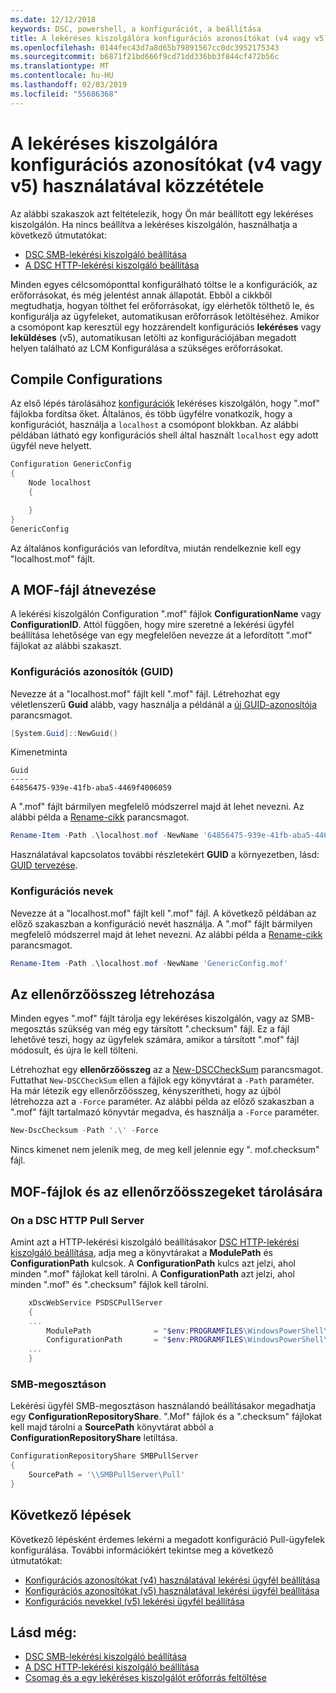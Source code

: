 ```yaml
---
ms.date: 12/12/2018
keywords: DSC, powershell, a konfigurációt, a beállítása
title: A lekéréses kiszolgálóra konfigurációs azonosítókat (v4 vagy v5) használatával közzététele
ms.openlocfilehash: 0144fec43d7a8d65b79891567cc0dc3952175343
ms.sourcegitcommit: b6871f21bd666f9cd71dd336bb3f844cf472b56c
ms.translationtype: MT
ms.contentlocale: hu-HU
ms.lasthandoff: 02/03/2019
ms.locfileid: "55686368"
---
```

# <a name="publish-to-a-pull-server-using-configuration-ids-v4v5"></a>A lekéréses kiszolgálóra konfigurációs azonosítókat (v4 vagy v5) használatával közzététele

Az alábbi szakaszok azt feltételezik, hogy Ön már beállított egy lekéréses kiszolgálón. Ha nincs beállítva a lekéréses kiszolgálón, használhatja a következő útmutatókat:

- [DSC SMB-lekérési kiszolgáló beállítása](pullServerSmb.md)
- [A DSC HTTP-lekérési kiszolgáló beállítása](pullServer.md)

Minden egyes célcsomóponttal konfigurálható töltse le a konfigurációk, az erőforrásokat, és még jelentést annak állapotát. Ebből a cikkből megtudhatja, hogyan tölthet fel erőforrásokat, így elérhetők tölthető le, és konfigurálja az ügyfeleket, automatikusan erőforrások letöltéséhez. Amikor a csomópont kap keresztül egy hozzárendelt konfigurációs **lekéréses** vagy **leküldéses** (v5), automatikusan letölti az konfigurációjában megadott helyen található az LCM Konfigurálása a szükséges erőforrásokat.

## <a name="compile-configurations"></a>Compile Configurations

Az első lépés tárolásához [konfigurációk](../configurations/configurations.md) lekéréses kiszolgálón, hogy ".mof" fájlokba fordítsa őket. Általános, és több ügyfélre vonatkozik, hogy a konfigurációt, használja a `localhost` a csomópont blokkban. Az alábbi példában látható egy konfigurációs shell által használt `localhost` egy adott ügyfél neve helyett.

```powershell
Configuration GenericConfig
{
    Node localhost
    {

    }
}
GenericConfig
```

Az általános konfigurációs van lefordítva, miután rendelkeznie kell egy "localhost.mof" fájlt.

## <a name="renaming-the-mof-file"></a>A MOF-fájl átnevezése

A lekérési kiszolgálón Configuration ".mof" fájlok **ConfigurationName** vagy **ConfigurationID**. Attól függően, hogy mire szeretné a lekérési ügyfél beállítása lehetősége van egy megfelelően nevezze át a lefordított ".mof" fájlokat az alábbi szakaszt.

### <a name="configuration-ids-guid"></a>Konfigurációs azonosítók (GUID)

Nevezze át a "localhost.mof" fájlt kell "<GUID>.mof" fájl. Létrehozhat egy véletlenszerű **Guid** alább, vagy használja a példánál a [új GUID-azonosítója](/powershell/module/microsoft.powershell.utility/new-guid) parancsmagot.

```powershell
[System.Guid]::NewGuid()
```

Kimenetminta

```output
Guid
----
64856475-939e-41fb-aba5-4469f4006059
```

A ".mof" fájlt bármilyen megfelelő módszerrel majd át lehet nevezni. Az alábbi példa a [Rename-cikk](/powershell/module/microsoft.powershell.management/rename-item) parancsmagot.

```powershell
Rename-Item -Path .\localhost.mof -NewName '64856475-939e-41fb-aba5-4469f4006059.mof'
```

Használatával kapcsolatos további részletekért **GUID** a környezetben, lásd: [GUID tervezése](/powershell/dsc/secureserver#guids).

### <a name="configuration-names"></a>Konfigurációs nevek

Nevezze át a "localhost.mof" fájlt kell "<Configuration Name>.mof" fájl. A következő példában az előző szakaszban a konfiguráció nevét használja. A ".mof" fájlt bármilyen megfelelő módszerrel majd át lehet nevezni. Az alábbi példa a [Rename-cikk](/powershell/module/microsoft.powershell.management/rename-item) parancsmagot.

```powershell
Rename-Item -Path .\localhost.mof -NewName 'GenericConfig.mof'
```

## <a name="create-the-checksum"></a>Az ellenőrzőösszeg létrehozása

Minden egyes ".mof" fájlt tárolja egy lekéréses kiszolgálón, vagy az SMB-megosztás szükség van még egy társított ".checksum" fájl. Ez a fájl lehetővé teszi, hogy az ügyfelek számára, amikor a társított ".mof" fájl módosult, és újra le kell tölteni.

Létrehozhat egy **ellenőrzőösszeg** az a [New-DSCCheckSum](/powershell/module/psdesiredstateconfiguration/new-dscchecksum) parancsmagot. Futtathat `New-DSCCheckSum` ellen a fájlok egy könyvtárat a `-Path` paraméter. Ha már létezik egy ellenőrzőösszeg, kényszerítheti, hogy az újból létrehozza azt a `-Force` paraméter. Az alábbi példa az előző szakaszban a ".mof" fájlt tartalmazó könyvtár megadva, és használja a `-Force` paraméter.

```powershell
New-DscChecksum -Path '.\' -Force
```

Nincs kimenet nem jelenik meg, de meg kell jelennie egy "<GUID or Configuration Name>. mof.checksum" fájl.

## <a name="where-to-store-mof-files-and-checksums"></a>MOF-fájlok és az ellenőrzőösszegeket tárolására

### <a name="on-a-dsc-http-pull-server"></a>On a DSC HTTP Pull Server

Amint azt a HTTP-lekérési kiszolgáló beállításakor [DSC HTTP-lekérési kiszolgáló beállítása](pullServer.md), adja meg a könyvtárakat a **ModulePath** és **ConfigurationPath** kulcsok. A **ConfigurationPath** kulcs azt jelzi, ahol minden ".mof" fájlokat kell tárolni. A **ConfigurationPath** azt jelzi, ahol minden ".mof" és ".checksum" fájlok kell tárolni.

```powershell
    xDscWebService PSDSCPullServer
    {
    ...
        ModulePath              = "$env:PROGRAMFILES\WindowsPowerShell\DscService\Modules"
        ConfigurationPath       = "$env:PROGRAMFILES\WindowsPowerShell\DscService\Configuration"
    ...
    }

```

### <a name="on-an-smb-share"></a>SMB-megosztáson

Lekérési ügyfél SMB-megosztáson használandó beállításakor megadhatja egy **ConfigurationRepositoryShare**. ".Mof" fájlok és a ".checksum" fájlokat kell majd tárolni a **SourcePath** könyvtárat abból a **ConfigurationRepositoryShare** letiltása.

```powershell
ConfigurationRepositoryShare SMBPullServer
{
    SourcePath = '\\SMBPullServer\Pull'
}
```

## <a name="next-steps"></a>Következő lépések

Következő lépésként érdemes lekérni a megadott konfiguráció Pull-ügyfelek konfigurálása. További információkért tekintse meg a következő útmutatókat:

- [Konfigurációs azonosítókat (v4) használatával lekérési ügyfél beállítása](pullClientConfigId4.md)
- [Konfigurációs azonosítókat (v5) használatával lekérési ügyfél beállítása](pullClientConfigId.md)
- [Konfigurációs nevekkel (v5) lekérési ügyfél beállítása](pullClientConfigNames.md)

## <a name="see-also"></a>Lásd még:

- [DSC SMB-lekérési kiszolgáló beállítása](pullServerSmb.md)
- [A DSC HTTP-lekérési kiszolgáló beállítása](pullServer.md)
- [Csomag és a egy lekéréses kiszolgálót erőforrás feltöltése](package-upload-resources.md)
